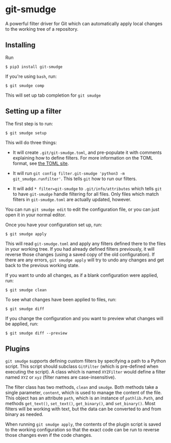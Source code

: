 git-smudge
==========

A powerful filter driver for Git which can automatically apply local changes to the
working tree of a repository.

## Installing

Run

```
$ pip3 install git-smudge
```

If you're using `bash`, run:

```
$ git smudge comp
```

This will set up tab completion for `git smudge`

## Setting up a filter

The first step is to run:

```
$ git smudge setup
```

This will do three things:

* It will create `.git/git-smudge.toml`, and pre-populate it with comments explaining how
  to define filters. For more information on the TOML format, see [the TOML site](https://toml.io/en/v1.0.0).

* It will run `git config filter.git-smudge 'python3 -m git_smudge.runfilter'`. This tells
  `git` how to run our filters.

* It will add `* filter=git-smudge` to `.git/info/attributes` which tells `git` to have
  `git-smudge` handle filtering for all files. Only files which match filters in
  `git-smudge.toml` are actually updated, however.

You can run `git smudge edit` to edit the configuration file, or you can just open it in
your normal editor.

Once you have your configuration set up, run:

```
$ git smudge apply
```

This will read `git-smudge.toml` and apply any filters defined there to the files in your
working tree. If you had already defined filters previously, it will reverse those changes
(using a saved copy of the old configuration). If there are any errors, `git smudge apply`
will try to undo any changes and get back to the previous working state.

If you want to undo all changes, as if a blank configuration were applied, run:

```
$ git smudge clean
```

To see what changes have been applied to files, run:

```
$ git smudge diff
```

If you change the configuration and you want to preview what changes will be applied, run:

```
$ git smudge diff --preview
```


## Plugins

`git smudge` supports defining custom filters by specifying a path to a Python
script. This script should subclass `GitFilter` (which is pre-defined when executing the
script). A class which is named `XYZFilter` would define a filter named `XYZ` or `xyz`
(filter names are case-insensitive).

The filter class has two methods, `clean` and `smudge`. Both methods take a single
parameter, `content`, which is used to manage the content of the file. This object has an
attribute `path`, which is an instance of `pathlib.Path`, and methods `get_text()`,
`set_text()`, `get_binary()`, and `set_binary()`. Most filters will be working with text,
but the data can be converted to and from binary as needed.

When running `git smudge apply`, the contents of the plugin script is saved to the working
configuration so that the exact code can be run to reverse those changes even if the code
changes.
